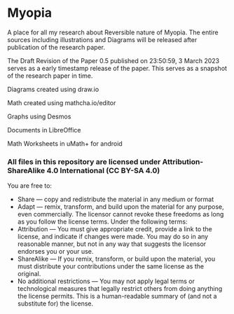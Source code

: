 # Myopia
A place for all my research about Reversible nature of Myopia.
The entire sources including illustrations and Diagrams will be released after publication of the research paper.

The Draft Revision of the Paper 0.5 published on 23:50:59, 3 March 2023 serves as a early timestamp release of the paper.
This serves as a snapshot of the research paper in time.



Diagrams created using draw.io

Math created using mathcha.io/editor

Graphs using Desmos

Documents in LibreOffice

Math Worksheets in uMath+ for android

### All files in this repository are licensed under Attribution-ShareAlike 4.0 International (CC BY-SA 4.0)
You are free to:
* Share — copy and redistribute the material in any medium or format
* Adapt — remix, transform, and build upon the material for any purpose, even commercially.
The licensor cannot revoke these freedoms as long as you follow the license terms.
Under the following terms:
* Attribution — You must give appropriate credit, provide a link to the license, and indicate if changes were made. You may do so in any reasonable manner, but not in any way that suggests the licensor endorses you or your use.
* ShareAlike — If you remix, transform, or build upon the material, you must distribute your contributions under the same license as the original.
* No additional restrictions — You may not apply legal terms or technological measures that legally restrict others from doing anything the license permits.
This is a human-readable summary of (and not a substitute for) the license.
